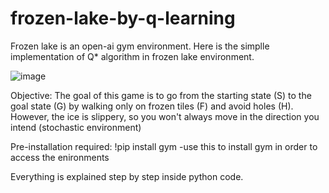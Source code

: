 # frozen-lake-by-q-learning



Frozen lake  is an open-ai gym environment. Here is the simplle implementation of Q* algorithm in frozen lake environment.


![image](https://user-images.githubusercontent.com/90241581/167916288-3680e61d-8146-46e5-b7b9-6a42d959c793.png)

Objective:
The goal of this game is to go from the starting state (S) to the goal state (G) by walking only on frozen tiles (F) and avoid holes (H). However, the ice is slippery, so you won't always move in the direction you intend (stochastic environment)

 Pre-installation required:
 !pip install gym -use this to install gym in order to access the enironments
 
Everything is explained step by step inside python code.

